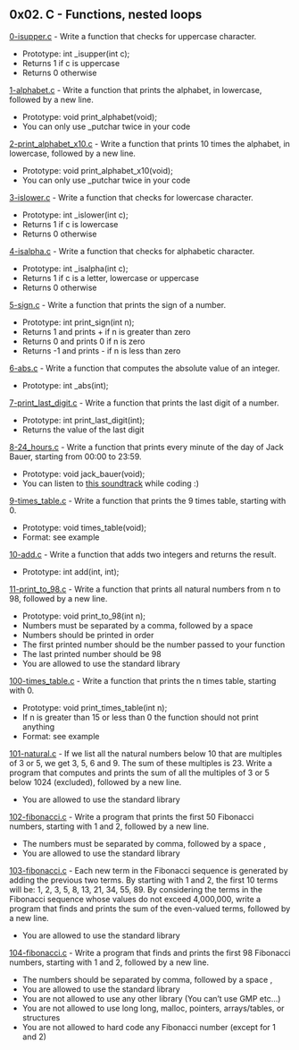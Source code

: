 ## 0x02. C - Functions, nested loops

[0-isupper.c](./0-isupper.c) - Write a function that checks for uppercase character.

- Prototype: int \_isupper(int c);
- Returns 1 if c is uppercase
- Returns 0 otherwise

[1-alphabet.c](./1-alphabet.c) - Write a function that prints the alphabet, in lowercase, followed by a new line.

- Prototype: void print_alphabet(void);
- You can only use \_putchar twice in your code

[2-print_alphabet_x10.c](./2-print_alphabet_x10.c) - Write a function that prints 10 times the alphabet, in lowercase, followed by a new line.

- Prototype: void print_alphabet_x10(void);
- You can only use \_putchar twice in your code

[3-islower.c](./3-islower.c) - Write a function that checks for lowercase character.

- Prototype: int \_islower(int c);
- Returns 1 if c is lowercase
- Returns 0 otherwise

[4-isalpha.c](./4-isalpha.c) - Write a function that checks for alphabetic character.

- Prototype: int \_isalpha(int c);
- Returns 1 if c is a letter, lowercase or uppercase
- Returns 0 otherwise

[5-sign.c](./5-sign.c) - Write a function that prints the sign of a number.

- Prototype: int print_sign(int n);
- Returns 1 and prints + if n is greater than zero
- Returns 0 and prints 0 if n is zero
- Returns -1 and prints - if n is less than zero

[6-abs.c](./6-abs.c) - Write a function that computes the absolute value of an integer.

- Prototype: int \_abs(int);

[7-print_last_digit.c](./7-print_last_digit.c) - Write a function that prints the last digit of a number.

- Prototype: int print_last_digit(int);
- Returns the value of the last digit

[8-24_hours.c](./8-24_hours.c) - Write a function that prints every minute of the day of Jack Bauer, starting from 00:00 to 23:59.

- Prototype: void jack_bauer(void);
- You can listen to [this soundtrack](https://www.youtube.com/watch?v=btAfXqgMkPs) while coding :)

[9-times_table.c](./9-times_table.c) - Write a function that prints the 9 times table, starting with 0.

- Prototype: void times_table(void);
- Format: see example

[10-add.c](./10-add.c) - Write a function that adds two integers and returns the result.

- Prototype: int add(int, int);

[11-print_to_98.c](./11-print_to_98.c) - Write a function that prints all natural numbers from n to 98, followed by a new line.

- Prototype: void print_to_98(int n);
- Numbers must be separated by a comma, followed by a space
- Numbers should be printed in order
- The first printed number should be the number passed to your function
- The last printed number should be 98
- You are allowed to use the standard library

[100-times_table.c](./100-times_table.c) - Write a function that prints the n times table, starting with 0.

- Prototype: void print_times_table(int n);
- If n is greater than 15 or less than 0 the function should not print anything
- Format: see example

[101-natural.c](./101-natural.c) - If we list all the natural numbers below 10 that are multiples of 3 or 5, we get 3, 5, 6 and 9. The sum of these multiples is 23. Write a program that computes and prints the sum of all the multiples of 3 or 5 below 1024 (excluded), followed by a new line.

- You are allowed to use the standard library

[102-fibonacci.c](./102-fibonacci.c) - Write a program that prints the first 50 Fibonacci numbers, starting with 1 and 2, followed by a new line.

- The numbers must be separated by comma, followed by a space ,
- You are allowed to use the standard library

[103-fibonacci.c](./103-fibonacci.c) - Each new term in the Fibonacci sequence is generated by adding the previous two terms. By starting with 1 and 2, the first 10 terms will be: 1, 2, 3, 5, 8, 13, 21, 34, 55, 89. By considering the terms in the Fibonacci sequence whose values do not exceed 4,000,000, write a program that finds and prints the sum of the even-valued terms, followed by a new line.

- You are allowed to use the standard library

[104-fibonacci.c](./104-fibonacci.c) - Write a program that finds and prints the first 98 Fibonacci numbers, starting with 1 and 2, followed by a new line.

- The numbers should be separated by comma, followed by a space ,
- You are allowed to use the standard library
- You are not allowed to use any other library (You can’t use GMP etc…)
- You are not allowed to use long long, malloc, pointers, arrays/tables, or structures
- You are not allowed to hard code any Fibonacci number (except for 1 and 2)
